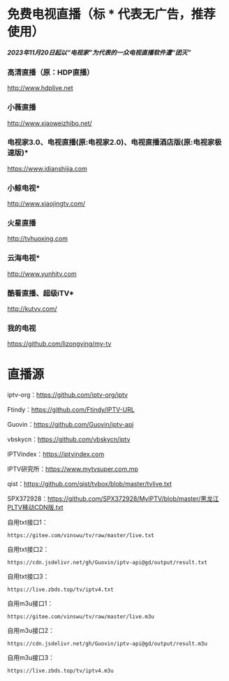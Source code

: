 # 免费电视直播（标 * 代表无广告，推荐使用）

***2023年11月20日起以“电视家”为代表的一众电视直播软件遭“团灭”***

### 高清直播（原：HDP直播）  
http://www.hdplive.net

### 小薇直播  
http://www.xiaoweizhibo.net/

### 电视家3.0、电视直播(原:电视家2.0)、电视直播酒店版(原:电视家极速版)*  
https://www.idianshijia.com

### 小鲸电视*  
http://www.xiaojingtv.com/

### 火星直播  
http://tvhuoxing.com

### 云海电视*  
http://www.yunhitv.com

### 酷看直播、超级iTV*  
http://kutvv.com/

### 我的电视
https://github.com/lizongying/my-tv

# 直播源

iptv-org：https://github.com/iptv-org/iptv

Ftindy：https://github.com/Ftindy/IPTV-URL

Guovin：https://github.com/Guovin/iptv-api

vbskycn：https://github.com/vbskycn/iptv

IPTVindex：https://iptvindex.com

IPTV研究所：https://www.mytvsuper.com.mp

qist：https://github.com/qist/tvbox/blob/master/tvlive.txt

SPX372928：https://github.com/SPX372928/MyIPTV/blob/master/黑龙江PLTV移动CDN版.txt

自用txt接口1：

    https://gitee.com/vinswu/tv/raw/master/live.txt

自用txt接口2：

    https://cdn.jsdelivr.net/gh/Guovin/iptv-api@gd/output/result.txt

自用txt接口3：

    https://live.zbds.top/tv/iptv4.txt

自用m3u接口1：

    https://gitee.com/vinswu/tv/raw/master/live.m3u

自用m3u接口2：

    https://cdn.jsdelivr.net/gh/Guovin/iptv-api@gd/output/result.m3u

自用m3u接口3：

    https://live.zbds.top/tv/iptv4.m3u
